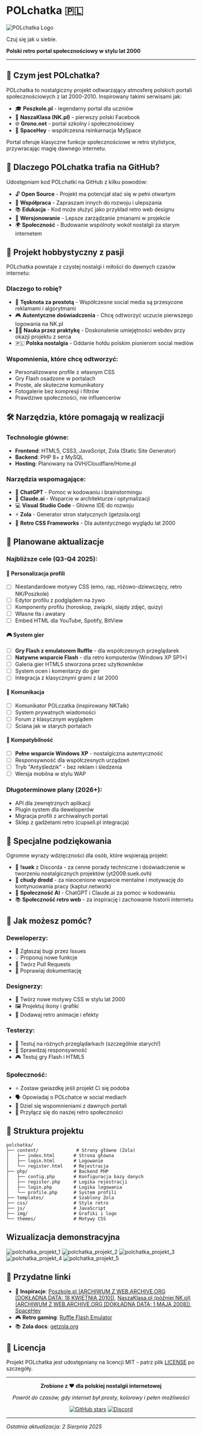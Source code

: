 # POLchatka 🇵🇱

![POLchatka Logo](static/img/polchatkalogo.png)

Czuj się jak u siebie.

**Polski retro portal społecznościowy w stylu lat 2000**

---

## 📖 Czym jest POLchatka?

POLchatka to nostalgiczny projekt odtwarzający atmosferę polskich portali społecznościowych z lat 2000-2010. Inspirowany takimi serwisami jak:

- 🎓 **Poszkole.pl** - legendarny portal dla uczniów
- 👥 **NaszaKlasa (NK.pl)** - pierwszy polski Facebook
- 🌐 **Grono.net** - portal szkolny i społecznościowy
- 🎨 **SpaceHey** - współczesna reinkarnacja MySpace

Portal oferuje klasyczne funkcje społecznościowe w retro stylistyce, przywracając magię dawnego internetu.

## 🎯 Dlaczego POLchatka trafia na GitHub?

Udostępniam kod POLchatki na GitHub z kilku powodów:

- 🔓 **Open Source** - Projekt ma potencjał stać się w pełni otwartym
- 🤝 **Współpraca** - Zapraszam innych do rozwoju i ulepszania
- 📚 **Edukacja** - Kod może służyć jako przykład retro web designu
- 🔄 **Wersjonowanie** - Lepsze zarządzanie zmianami w projekcie
- 🌍 **Społeczność** - Budowanie wspólnoty wokół nostalgii za starym internetem

## 💝 Projekt hobbystyczny z pasji

POLchatka powstaje z czystej nostalgi i miłości do dawnych czasów internetu:

### Dlaczego to robię?

- 📱 **Tęsknota za prostotą** - Współczesne social media są przesycone reklamami i algorytmami
- 🎮 **Autentyczne doświadczenia** - Chcę odtworzyć uczucie pierwszego logowania na NK.pl
- 👨‍💻 **Nauka przez praktykę** - Doskonalenie umiejętności webdev przy okazji projektu z serca
- 🇵🇱 **Polska nostalgia** - Oddanie hołdu polskim pionierom social mediów

### Wspomnienia, które chcę odtworzyć:

- Personalizowane profile z własnym CSS
- Gry Flash osadzone w portalach
- Proste, ale skuteczne komunikatory
- Fotogalerie bez kompresji i filtrów
- Prawdziwe społeczności, nie influencerów

## 🛠️ Narzędzia, które pomagają w realizacji

### Technologie główne:
- **Frontend**: HTML5, CSS3, JavaScript, Zola (Static Site Generator)
- **Backend**: PHP 8+ z MySQL
- **Hosting**: Planowany na OVH/Cloudflare/Home.pl

### Narzędzia wspomagające:
- 🤖 **ChatGPT** - Pomoc w kodowaniu i brainstormingu
- 🧠 **Claude.ai** - Wsparcie w architekturze i optymalizacji
- 💻 **Visual Studio Code** - Główne IDE do rozwoju
- ⚡ **Zola** - Generator stron statycznych (getzola.org)
- 🎨 **Retro CSS Frameworks** - Dla autentycznego wyglądu lat 2000

## 🚀 Planowane aktualizacje

### Najbliższe cele (Q3-Q4 2025):

#### 🎨 Personalizacja profili
- [ ] Niestandardowe motywy CSS (emo, rap, różowo-dziewczęcy, retro NK/Poszkole)
- [ ] Edytor profilu z podglądem na żywo
- [ ] Komponenty profilu (horoskop, związki, slajdy zdjęć, quizy)
- [ ] Własne tła i awatary
- [ ] Embed HTML dla YouTube, Spotify, BitView

#### 🎮 System gier
- [ ] **Gry Flash z emulatorem Ruffle** - dla współczesnych przeglądarek
- [ ] **Natywne wsparcie Flash** - dla retro komputerów (Windows XP SP1+)
- [ ] Galeria gier HTML5 stworzona przez użytkowników
- [ ] System ocen i komentarzy do gier
- [ ] Integracja z klasycznymi grami z lat 2000

#### 💬 Komunikacja
- [ ] Komunikator POLczatka (inspirowany NKTalk)
- [ ] System prywatnych wiadomości
- [ ] Forum z klasycznym wyglądem
- [ ] Ściana jak w starych portalach

#### 📱 Kompatybilność
- [ ] **Pełne wsparcie Windows XP** - nostalgiczna autentyczność
- [ ] Responsywność dla współczesnych urządzeń
- [ ] Tryb "Antyśledzik" - bez reklam i śledzenia
- [ ] Wersja mobilna w stylu WAP

### Długoterminowe plany (2026+):
- API dla zewnętrznych aplikacji
- Plugin system dla deweloperów
- Migracja profili z archiwalnych portali
- Sklep z gadżetami retro (cupsell.pl integracja)

## 🤝 Specjalne podziękowania

Ogromne wyrazy wdzięczności dla osób, które wspierają projekt:

- 🎯 **!suek** z Discorda - za cenne porady techniczne i doświadczenie w tworzeniu nostalgicznych projektów (yt2009.suek.ovh)
- 💪 **chudy dredd** - za nieocenione wsparcie mentalne i motywację do kontynuowania pracy (kaptur.network)
- 🧠 **Społeczność AI** - ChatGPT i Claude.ai za pomoc w kodowaniu
- 📚 **Społeczność retro web** - za inspirację i zachowanie historii internetu

## 🌟 Jak możesz pomóc?

### Deweloperzy:
- 🐛 Zgłaszaj bugi przez Issues
- 💡 Proponuj nowe funkcje
- 🔧 Twórz Pull Requests
- 📖 Poprawiaj dokumentację

### Designerzy:
- 🎨 Twórz nowe motywy CSS w stylu lat 2000
- 🖼️ Projektuj ikony i grafiki
- 💫 Dodawaj retro animacje i efekty

### Testerzy:
- 🧪 Testuj na różnych przeglądarkach (szczególnie starych!)
- 📱 Sprawdzaj responsywność
- 🎮 Testuj gry Flash i HTML5

### Społeczność:
- ⭐ Zostaw gwiazdkę jeśli projekt Ci się podoba
- 🗣️ Opowiadaj o POLchatce w social mediach
- 📝 Dziel się wspomnieniami z dawnych portali
- 🤝 Przyłącz się do naszej retro społeczności

## 📂 Struktura projektu

```
polchatka/
├── content/              # Strony główne (Zola)
│   ├── index.html       # Strona główna
│   ├── login.html       # Logowanie
│   └── register.html    # Rejestracja
├── php/                 # Backend PHP
│   ├── config.php       # Konfiguracja bazy danych
│   ├── register.php     # Logika rejestracji
│   ├── login.php        # Logika logowania
│   └── profile.php      # System profili
├── templates/           # Szablony Zola
├── css/                 # Style retro
├── js/                  # JavaScript
├── img/                 # Grafiki i logo
└── themes/              # Motywy CSS
```

## Wizualizacja demonstracyjna
![polchatka_projekt_1](/polchatka_projekt_1.png)
![polchatka_projekt_2](/polchatka_projekt_2.png)
![polchatka_projekt_3](/polchatka_projekt_3.png)
![polchatka_projekt_4](/polchatka_projekt_4.png)
![polchatka_projekt_5](/polchatka_projekt_5.png)

## 🔗 Przydatne linki

- 🎨 **Inspiracje**: [Poszkole.pl (ARCHIWUM Z WEB.ARCHIVE.ORG [DOKŁADNA DATA: 18 KWIETNIA 2010])](https://web.archive.org/web/20100418121938/http://poszkole.pl), [NaszaKlasa.pl (później NK.pl) (ARCHIWUM Z WEB.ARCHIVE.ORG [DOKŁADNA DATA: 1 MAJA 2008])](https://web.archive.org/web/20080430215623/http://www.naszaklasa.pl), [SpaceHey](https://spacehey.com)
- 🎮 **Retro gaming**: [Ruffle Flash Emulator](https://ruffle.rs)
- 📚 **Zola docs**: [getzola.org](https://getzola.org)

## 📄 Licencja

Projekt POLchatka jest udostępniany na licencji MIT - patrz plik [LICENSE](LICENSE) po szczegóły.

---

<div align="center">

**Zrobione z ❤️ dla polskiej nostalgii internetowej**

*Powrót do czasów, gdy internet był prosty, kolorowy i pełen możliwości*

[![GitHub stars](https://img.shields.io/github/stars/mikusz3/POLchatka.svg?style=social&label=Star)](https://github.com/mikusz3/POLchatka)
[![Discord](https://img.shields.io/discord/123456789?color=7289da&label=Discord&logo=discord&logoColor=white)](https://discord.gg/Rh5RQyqNs8)

</div>

---

*Ostatnia aktualizacja: 2 Sierpnia 2025*
